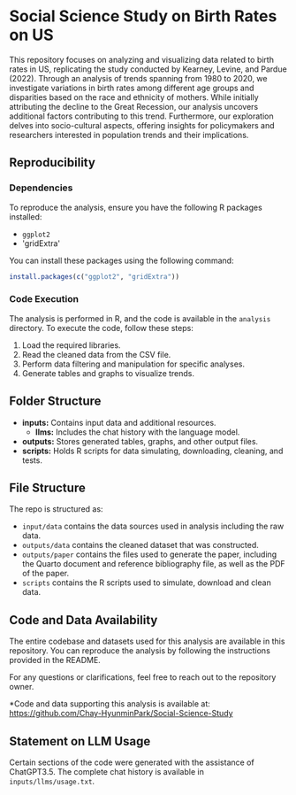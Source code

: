 # Social Science Study on Birth Rates on US

This repository focuses on analyzing and visualizing data related to birth rates in US, replicating the study conducted by Kearney, Levine, and Pardue (2022). Through an analysis of trends spanning from 1980 to 2020, we investigate variations in birth rates among different age groups and disparities based on the race and ethnicity of mothers. While initially attributing the decline to the Great Recession, our analysis uncovers additional factors contributing to this trend. Furthermore, our exploration delves into socio-cultural aspects, offering insights for policymakers and researchers interested in population trends and their implications.

## Reproducibility

### Dependencies
To reproduce the analysis, ensure you have the following R packages installed:

- `ggplot2`
- 'gridExtra'

You can install these packages using the following command:

```R
install.packages(c("ggplot2", "gridExtra"))
```

### Code Execution
The analysis is performed in R, and the code is available in the `analysis` directory. To execute the code, follow these steps:

1. Load the required libraries.
2. Read the cleaned data from the CSV file.
3. Perform data filtering and manipulation for specific analyses.
4. Generate tables and graphs to visualize trends.


## Folder Structure

- **inputs:** Contains input data and additional resources.
  - **llms:** Includes the chat history with the language model.
- **outputs:** Stores generated tables, graphs, and other output files.
- **scripts:** Holds R scripts for data simulating, downloading, cleaning, and tests.

## File Structure

The repo is structured as:

-   `input/data` contains the data sources used in analysis including the raw data.
-   `outputs/data` contains the cleaned dataset that was constructed.
-   `outputs/paper` contains the files used to generate the paper, including the Quarto document and reference bibliography file, as well as the PDF of the paper. 
-   `scripts` contains the R scripts used to simulate, download and clean data.
  


## Code and Data Availability

The entire codebase and datasets used for this analysis are available in this repository. You can reproduce the analysis by following the instructions provided in the README.

For any questions or clarifications, feel free to reach out to the repository owner.

*Code and data supporting this analysis is available at: https://github.com/Chay-HyunminPark/Social-Science-Study

## Statement on LLM Usage
Certain sections of the code were generated with the assistance of ChatGPT3.5. The complete chat history is available in `inputs/llms/usage.txt`. 
